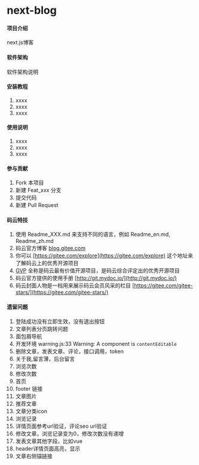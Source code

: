 # next-blog

#### 项目介绍
next.js博客

#### 软件架构
软件架构说明


#### 安装教程

1. xxxx
2. xxxx
3. xxxx

#### 使用说明

1. xxxx
2. xxxx
3. xxxx

#### 参与贡献

1. Fork 本项目
2. 新建 Feat_xxx 分支
3. 提交代码
4. 新建 Pull Request


#### 码云特技

1. 使用 Readme\_XXX.md 来支持不同的语言，例如 Readme\_en.md, Readme\_zh.md
2. 码云官方博客 [blog.gitee.com](https://blog.gitee.com)
3. 你可以 [https://gitee.com/explore](https://gitee.com/explore) 这个地址来了解码云上的优秀开源项目
4. [GVP](https://gitee.com/gvp) 全称是码云最有价值开源项目，是码云综合评定出的优秀开源项目
5. 码云官方提供的使用手册 [http://git.mydoc.io/](http://git.mydoc.io/)
6. 码云封面人物是一档用来展示码云会员风采的栏目 [https://gitee.com/gitee-stars/](https://gitee.com/gitee-stars/)

#### 遗留问题

1. 登陆成功没有立即生效，没有退出按钮
2. 文章列表分页跳转问题
3. 面包屑导航
4. 开发环境 warning.js:33 Warning: A component is `contentEditable`
5. 删除文章，发表文章、评论，接口调用，token
6. 关于我,留言薄，后台留言
7. 浏览次数
8. 修改次数
9. 首页
10. footer 链接
11. 文章图片
12. 推荐文章
13. 文章分类icon
14. 浏览记录
15. 详情页面参考url验证，评论seo url验证
16. 修改文章，浏览记录变为0，修改次数没有递增
17. 发表文章其他字段，比如vue
18. header详情页面高亮，显示
19. 文章右侧锚链接

